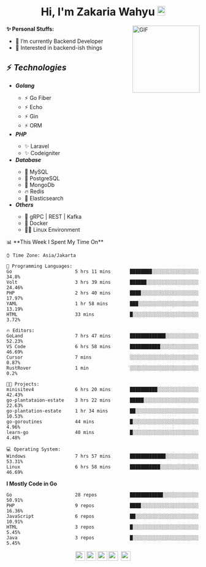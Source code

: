 <h1 align="center">Hi, I'm Zakaria Wahyu <img src="https://github.com/TheDudeThatCode/TheDudeThatCode/blob/master/Assets/Hi.gif" width="20px" height="25px"></h1>

<img align="right" alt="GIF" height="175px" src="https://www.nayakapratama.co.id/wp-content/uploads/2019/07/Website-Maintenance.gif" />

**✨ Personal Stuffs:**
- 🔭 I’m currently Backend Developer
- 🌱 Interested in backend-ish things

<h2>⚡ <i>Technologies</i></h2>
<ul>
<li><strong><i>Golang</i></strong></li>
  <ul>
    <li>⚡ Go Fiber</li>
    <li>⚡ Echo</li>
    <li>⚡ Gin</li>
    <li>⚡ ORM</li>
  </ul>
<li><strong><i>PHP</i></strong></li>
  <ul>
    <li>✨ Laravel</li>
    <li>✨ Codeigniter</li>
  </ul>
<li><strong><i>Database</i></strong></li>
  <ul>
    <li>🐬 MySQL</li>
    <li>🐘 PostgreSQL</li>
    <li>🍃 MongoDb</li>
    <li>🔥 Redis</li>
    <li>🔎 Elasticsearch</li>
  </ul>
  <li><strong><i>Others</i></strong></li>
  <ul>
    <li>💫 gRPC | REST | Kafka</li>
    <li>🐳 Docker</li>
    <li>👨‍💻 Linux Environment</li>
  </ul>
</ul>
<!--START_SECTION:waka-->
📊 **This Week I Spent My Time On** 

```text
⌚︎ Time Zone: Asia/Jakarta

💬 Programming Languages: 
Go                       5 hrs 11 mins       ████████░░░░░░░░░░░░░░░░░   34.8% 
Volt                     3 hrs 39 mins       ██████░░░░░░░░░░░░░░░░░░░   24.46% 
PHP                      2 hrs 40 mins       ████░░░░░░░░░░░░░░░░░░░░░   17.97% 
YAML                     1 hr 58 mins        ███░░░░░░░░░░░░░░░░░░░░░░   13.19% 
HTML                     33 mins             █░░░░░░░░░░░░░░░░░░░░░░░░   3.72%

🔥 Editors: 
GoLand                   7 hrs 47 mins       █████████████░░░░░░░░░░░░   52.23% 
VS Code                  6 hrs 58 mins       ███████████░░░░░░░░░░░░░░   46.69% 
Cursor                   7 mins              ░░░░░░░░░░░░░░░░░░░░░░░░░   0.87% 
RustRover                1 min               ░░░░░░░░░░░░░░░░░░░░░░░░░   0.2%

🐱‍💻 Projects: 
minisitev4               6 hrs 20 mins       ██████████░░░░░░░░░░░░░░░   42.43% 
go-plantataion-estate    3 hrs 22 mins       █████░░░░░░░░░░░░░░░░░░░░   22.63% 
go-plantation-estate     1 hr 34 mins        ██░░░░░░░░░░░░░░░░░░░░░░░   10.53% 
go-goroutines            44 mins             █░░░░░░░░░░░░░░░░░░░░░░░░   4.96% 
learn-go                 40 mins             █░░░░░░░░░░░░░░░░░░░░░░░░   4.48%

💻 Operating System: 
Windows                  7 hrs 57 mins       █████████████░░░░░░░░░░░░   53.31% 
Linux                    6 hrs 58 mins       ███████████░░░░░░░░░░░░░░   46.69%

```

**I Mostly Code in Go** 

```text
Go                       28 repos            ████████████░░░░░░░░░░░░░   50.91% 
PHP                      9 repos             ████░░░░░░░░░░░░░░░░░░░░░   16.36% 
JavaScript               6 repos             ██░░░░░░░░░░░░░░░░░░░░░░░   10.91% 
HTML                     3 repos             █░░░░░░░░░░░░░░░░░░░░░░░░   5.45% 
Java                     3 repos             █░░░░░░░░░░░░░░░░░░░░░░░░   5.45%

```



<!--END_SECTION:waka-->

<p align="center">
<a href="https://www.linkedin.com/in/zakariawahyu" target="_blank"><img src="https://img.shields.io/badge/linkedin-%230077B5.svg?&style=for-the-badge&logo=linkedin&logoColor=white" height=25></a>
<a href="https://medium.com/@zakariawahyu" target="_blank"><img src="https://img.shields.io/badge/Medium-12100E?style=for-the-badge&logo=medium&logoColor=white" height=25></a>
<a href="https://medium.com/@zakariawahyu" target="_blank"><img src="https://img.shields.io/badge/Portfolio-2300843e?style=for-the-badge&logo=About.me&logoColor=white" height=25></a>
<a href="https://www.twitter.com/_zakariawahyu" target="_blank"><img src="https://img.shields.io/badge/twitter-%231DA1F2.svg?&style=for-the-badge&logo=twitter&logoColor=white" height=25></a> 
<a href="https://www.instagram.com/_zakariawahyu" target="_blank"><img src="https://img.shields.io/badge/instagram-%23E4405F.svg?&style=for-the-badge&logo=instagram&logoColor=white" height=25></a>
